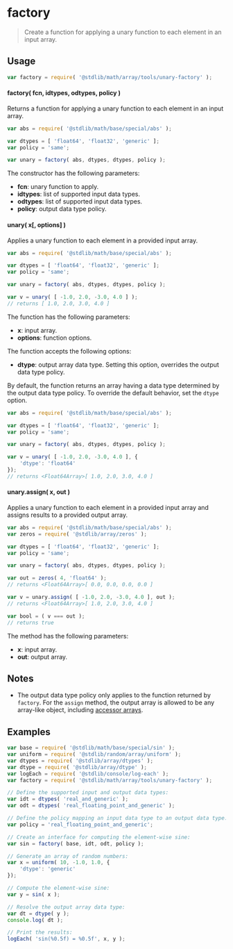 <!--

@license Apache-2.0

Copyright (c) 2025 The Stdlib Authors.

Licensed under the Apache License, Version 2.0 (the "License");
you may not use this file except in compliance with the License.
You may obtain a copy of the License at

   http://www.apache.org/licenses/LICENSE-2.0

Unless required by applicable law or agreed to in writing, software
distributed under the License is distributed on an "AS IS" BASIS,
WITHOUT WARRANTIES OR CONDITIONS OF ANY KIND, either express or implied.
See the License for the specific language governing permissions and
limitations under the License.

-->

# factory

> Create a function for applying a unary function to each element in an input array.

<section class="usage">

## Usage

```javascript
var factory = require( '@stdlib/math/array/tools/unary-factory' );
```

#### factory( fcn, idtypes, odtypes, policy )

Returns a function for applying a unary function to each element in an input array.

```javascript
var abs = require( '@stdlib/math/base/special/abs' );

var dtypes = [ 'float64', 'float32', 'generic' ];
var policy = 'same';

var unary = factory( abs, dtypes, dtypes, policy );
```

The constructor has the following parameters:

-   **fcn**: unary function to apply.
-   **idtypes**: list of supported input data types.
-   **odtypes**: list of supported input data types.
-   **policy**: output data type policy.

#### unary( x\[, options] )

Applies a unary function to each element in a provided input array.

```javascript
var abs = require( '@stdlib/math/base/special/abs' );

var dtypes = [ 'float64', 'float32', 'generic' ];
var policy = 'same';

var unary = factory( abs, dtypes, dtypes, policy );

var v = unary( [ -1.0, 2.0, -3.0, 4.0 ] );
// returns [ 1.0, 2.0, 3.0, 4.0 ]
```

The function has the following parameters:

-   **x**: input array.
-   **options**: function options.

The function accepts the following options:

-   **dtype**: output array data type. Setting this option, overrides the output data type policy.

By default, the function returns an array having a data type determined by the output data type policy. To override the default behavior, set the `dtype` option.

```javascript
var abs = require( '@stdlib/math/base/special/abs' );

var dtypes = [ 'float64', 'float32', 'generic' ];
var policy = 'same';

var unary = factory( abs, dtypes, dtypes, policy );

var v = unary( [ -1.0, 2.0, -3.0, 4.0 ], {
    'dtype': 'float64'
});
// returns <Float64Array>[ 1.0, 2.0, 3.0, 4.0 ]
```

#### unary.assign( x, out )

Applies a unary function to each element in a provided input array and assigns results to a provided output array.

```javascript
var abs = require( '@stdlib/math/base/special/abs' );
var zeros = require( '@stdlib/array/zeros' );

var dtypes = [ 'float64', 'float32', 'generic' ];
var policy = 'same';

var unary = factory( abs, dtypes, dtypes, policy );

var out = zeros( 4, 'float64' );
// returns <Float64Array>[ 0.0, 0.0, 0.0, 0.0 ]

var v = unary.assign( [ -1.0, 2.0, -3.0, 4.0 ], out );
// returns <Float64Array>[ 1.0, 2.0, 3.0, 4.0 ]

var bool = ( v === out );
// returns true
```

The method has the following parameters:

-   **x**: input array.
-   **out**: output array.

</section>

<!-- /.usage -->

<section class="notes">

## Notes

-   The output data type policy only applies to the function returned by `factory`. For the `assign` method, the output array is allowed to be any array-like object, including [accessor arrays][@stdlib/array/base/accessor].

</section>

<!-- /.notes -->

<section class="examples">

## Examples

<!-- eslint no-undef: "error" -->

```javascript
var base = require( '@stdlib/math/base/special/sin' );
var uniform = require( '@stdlib/random/array/uniform' );
var dtypes = require( '@stdlib/array/dtypes' );
var dtype = require( '@stdlib/array/dtype' );
var logEach = require( '@stdlib/console/log-each' );
var factory = require( '@stdlib/math/array/tools/unary-factory' );

// Define the supported input and output data types:
var idt = dtypes( 'real_and_generic' );
var odt = dtypes( 'real_floating_point_and_generic' );

// Define the policy mapping an input data type to an output data type:
var policy = 'real_floating_point_and_generic';

// Create an interface for computing the element-wise sine:
var sin = factory( base, idt, odt, policy );

// Generate an array of random numbers:
var x = uniform( 10, -1.0, 1.0, {
    'dtype': 'generic'
});

// Compute the element-wise sine:
var y = sin( x );

// Resolve the output array data type:
var dt = dtype( y );
console.log( dt );

// Print the results:
logEach( 'sin(%0.5f) = %0.5f', x, y );
```

</section>

<!-- /.examples -->

<!-- Section for related `stdlib` packages. Do not manually edit this section, as it is automatically populated. -->

<section class="related">

</section>

<!-- /.related -->

<!-- Section for all links. Make sure to keep an empty line after the `section` element and another before the `/section` close. -->

<section class="links">

[@stdlib/array/base/accessor]: https://github.com/stdlib-js/stdlib/tree/develop/lib/node_modules/%40stdlib/array/base/accessor

</section>

<!-- /.links -->
